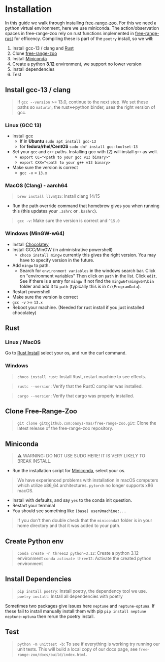 # Installation

In this guide we walk through installing [free-range-zoo](https://github.com/oasys-mas/free-range-zoo). For this we 
need a python virtual environment, here we use miniconda. The action/observation spaces in free-range-zoo rely on 
rust functions implemented in [free-range-rust](https://github.com/C4theBomb/free-range-rust) for efficency. Compiling 
these is part of the `poetry` install, so we will: 
 
1. Install gcc-13 / clang and [Rust](https://www.rust-lang.org/tools/install)
2. Clone  [free-range-zoo](https://github.com/oasys-mas/free-range-zoo)
3. Install [Miniconda](https://docs.anaconda.com/miniconda/install/)
4. Create a python **3.12** environment, we support no lower version
5. Install dependencies
6. Test

## Install gcc-13 / clang

> If `gcc --version` >= 13.0, continue to the next step. We set these paths so `maturin`, the rust<->python binder, 
uses the right version of gcc.

### Linux (GCC 13)

-  Install gcc
   - If in **Ubuntu** `sudo apt install gcc-13`
   - for **fedora/rhel/CentOS** `sudo dnf install gcc-toolset-13`
- Set your `gcc` and `g++` paths. Installing gcc with (2) will install `g++` as well.
   - `export CC="<path to your gcc v13 binary>"`
   - `export CXX="<path to your g++ v13 binary>`
- Make sure the version is correct
   - `gcc -v` = `13.x`

### MacOS (Clang) - aarch64

> `brew install llvm@15`: Install clang 14/15
- Run the path override command that homebrew gives you when running this (this updates your `.zshrc` or `.bashrc`).
>`gcc -v`: Make sure the version is correct and `^15.0`

### Windows (MinGW-w64)

- Install [Chocolatey](https://chocolatey.org/install)
- Install GCC/MinGW (in administrative powershell)
  - `choco install mingw` currently this gives the right version. You may have to specify version in the future.
- Add `mingw` to path. 
  - Search for `environment variables` in the windows search bar. Click on "environment variables" Then click on `path` in the list. Click `edit`. See if there is a entry for `mingw` If not find the `mingw64\mingw64\bin` folder and add it to `path` (typically this is in `C:\ProgramData`).
- Restart powershell
- Make sure the version is correct
-   `gcc -v` >= `13.x`
-   Reboot your machine. (Needed for rust install if you just installed chocolatey)

## Rust

### Linux / MacOS
Go to [Rust Install](https://www.rust-lang.org/tools/install) select your os, and run the curl command.

### Windows
> `choco install rust`: Install Rust, restart machine to see effects.

> `rustc --version`: Verify that the RustC compiler was installed.

> `cargo --version`: Verify that cargo was properly installed.

## Clone Free-Range-Zoo

<!--TODO: Correct this URL to the competition repository.-->
> `git clone git@github.com:oasys-mas/free-range-zoo.git`: Clone the latest release of the free-range-zoo repository.

## Miniconda

> ⚠ WARNING: DO NOT USE SUDO HERE! IT IS VERY LIKELY TO BREAK INSTALL.

- Run the installation script for [Miniconda](https://docs.anaconda.com/miniconda/install/), select your os. 

> We have experienced problems with installation in macOS computers which utilize x86_64 architectures. `pytorch` no 
longer supports x86 macOS.

- Install with defaults, and say `yes` to the conda init question.
- Restart your terminal
- You should see something like `(base) user@machine:...` 

>If you don't then double check that the `miniconda3` folder is in your home directory and that it was added to your path.

## Create Python env

> `conda create -n three12 python=3.12`: Create a python 3.12 environment
> `conda activate three12`: Activate the created python environment

## Install Dependencies

> `pip install poetry`: Install poetry, the dependency tool we use.
> `poetry install`: Install all dependencies with poetry

Sometimes two packages give issues here `neptune` and `neptune-optuna`. If these fail to install manually install them
with pip `pip install neptune neptune-optuna` then rerun the poetry install. 

## Test

> `python -m unittest -b`: To see if everything is working try running our unit tests. This will build a local copy of 
our docs page, see `free-range-zoo/docs/build/index.html`.
